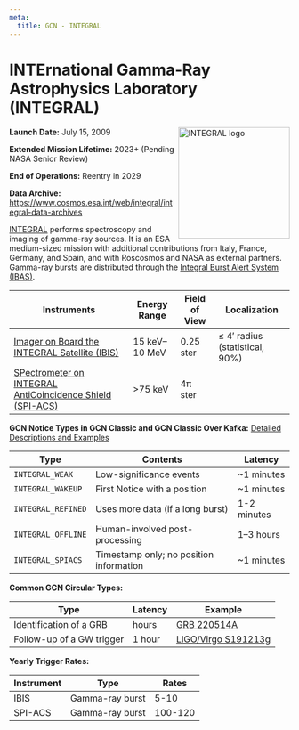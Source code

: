 ```yaml
---
meta:
  title: GCN - INTEGRAL
---
```


# INTErnational Gamma-Ray Astrophysics Laboratory (INTEGRAL)

<img 
  src="/_static/img/integral-logo.jpg"
  width="200"
  align="right"
  alt="INTEGRAL logo"
/>

**Launch Date:** July 15, 2009

**Extended Mission Lifetime:** 2023+ (Pending NASA Senior Review)

**End of Operations:** Reentry in 2029

**Data Archive:**
https://www.cosmos.esa.int/web/integral/integral-data-archives

[INTEGRAL](https://www.cosmos.esa.int/web/integral) performs spectroscopy and imaging of gamma-ray sources. It is an ESA medium-sized mission with additional contributions from Italy, France, Germany, and Spain, and with Roscosmos and NASA as external partners. Gamma-ray bursts are distributed through the [Integral Burst Alert System (IBAS)](https://www.isdc.unige.ch/integral/science/grb).

| Instruments                                                                                                     | Energy Range  | Field of View | Localization                       |
| --------------------------------------------------------------------------------------------------------------- | ------------- | ------------- | ---------------------------------- |
| [Imager on Board the INTEGRAL Satellite (IBIS)](https://www.cosmos.esa.int/web/integral/instruments-ibis)       | 15 keV–10 MeV | 0.25 ster     | &leq; 4′ radius (statistical, 90%) |
| [SPectrometer on INTEGRAL AntiCoincidence Shield (SPI-ACS)](https://www.isdc.unige.ch/integral/science/grb#ACS) | &gt;75 keV    | 4π ster       |                                    |

**GCN Notice Types in GCN Classic and GCN Classic Over Kafka:**
[Detailed Descriptions and Examples](https://gcn.gsfc.nasa.gov/integral.html)

| Type               | Contents                                | Latency     |
| ------------------ | --------------------------------------- | ----------- |
| `INTEGRAL_WEAK`    | Low-significance events                 | ~1 minutes  |
| `INTEGRAL_WAKEUP`  | First Notice with a position            | ~1 minutes  |
| `INTEGRAL_REFINED` | Uses more data (if a long burst)        | 1-2 minutes |
| `INTEGRAL_OFFLINE` | Human-involved post-processing          | 1–3 hours   |
| `INTEGRAL_SPIACS`  | Timestamp only; no position information | ~1 minutes  |

**Common GCN Circular Types:**

| Type                      | Latency | Example                                                          |
| ------------------------- | ------- | ---------------------------------------------------------------- |
| Identification of a GRB   | hours   | [GRB 220514A](https://gcn.gsfc.nasa.gov/gcn3/32041.gcn3)         |
| Follow-up of a GW trigger | 1 hour  | [LIGO/Virgo S191213g](https://gcn.gsfc.nasa.gov/gcn3/26401.gcn3) |

**Yearly Trigger Rates:**

| Instrument | Type            | Rates   |
| ---------- | --------------- | ------- |
| IBIS       | Gamma-ray burst | 5-10    |
| SPI-ACS    | Gamma-ray burst | 100-120 |
